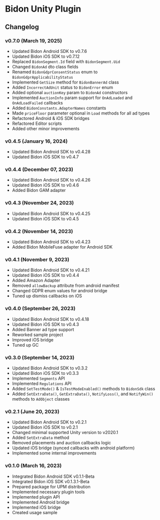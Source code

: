 # Bidon Unity Plugin

## Changelog

### v0.7.0 (March 19, 2025)

+ Updated Bidon Android SDK to v0.7.6
+ Updated Bidon iOS SDK to v0.7.12
+ Replaced `BidonSegment.Id` field with `BidonSegment.Uid`
+ Changed `BidonAd` dto class fields
+ Renamed `BidonGdprConsentStatus` enum to `BidonGdprApplicabilityStatus`
+ Implemented `GetSize` method for `BidonBannerAd` class
+ Added `IncorrectAdUnit` status to `BidonError` enum
+ Added optional `auctionKey` param to `BidonAd` constructors
+ Implemented `AuctionInfo` param support for `OnAdLoaded` and `OnAdLoadFailed` callbacks
+ Added `BidonConstants.AdapterNames` constants
+ Made `priceFloor` parameter optional in `Load` methods for all ad types
+ Refactored Android & iOS SDK bridges
+ Refactored Editor scripts
+ Added other minor improvements

### v0.4.5 (January 16, 2024)

+ Updated Bidon Android SDK to v0.4.28
+ Updated Bidon iOS SDK to v0.4.7

### v0.4.4 (December 07, 2023)

+ Updated Bidon Android SDK to v0.4.26
+ Updated Bidon iOS SDK to v0.4.6
+ Added Bidon GAM adapter

### v0.4.3 (November 24, 2023)

+ Updated Bidon Android SDK to v0.4.25
+ Updated Bidon iOS SDK to v0.4.5

### v0.4.2 (November 14, 2023)

+ Updated Bidon Android SDK to v0.4.23
+ Added Bidon MobileFuse adapter for Android SDK

### v0.4.1 (November 9, 2023)

+ Updated Bidon Android SDK to v0.4.21
+ Updated Bidon iOS SDK to v0.4.4
+ Added Amazon Adapter
+ Removed `allowBackup` attribute from android manifest
+ Changed GDPR enum values for android bridge
+ Tuned up dismiss callbacks on iOS

### v0.4.0 (September 26, 2023)

+ Updated Bidon Android SDK to v0.4.18
+ Updated Bidon iOS SDK to v0.4.3
+ Added Banner ad type support
+ Reworked sample project
+ Improved iOS bridge
+ Tuned up GC

### v0.3.0 (September 14, 2023)

+ Updated Bidon Android SDK to v0.3.2
+ Updated Bidon iOS SDK to v0.3.3
+ Implemented `Segments` API
+ Implemented `Regulations` API
+ Added `SetTestMode()` & `IsTestModeEnabled()` methods to `BidonSdk` class
+ Added `SetExtraData()`, `GetExtraData()`, `NotifyLoss()`, and `NotifyWin()` methods to `AdObject` classes

### v0.2.1 (June 20, 2023)

+ Updated Bidon Android SDK to v0.2.1
+ Updated Bidon iOS SDK to v0.2.1
+ Changed minimal supported Unity version to v2020.1
+ Added `SetExtraData` method
+ Removed placements and auction callbacks logic
+ Updated iOS bridge (synced callbacks with android platform)
+ Implemented some internal improvements

### v0.1.0 (March 16, 2023)

+ Integrated Bidon Android SDK v0.1.1-Beta
+ Integrated Bidon iOS SDK v0.1.3.1-Beta
+ Prepared package for UPM distribution
+ Implemented necessary plugin tools
+ Implemented plugin API
+ Implemented Android bridge
+ Implemented iOS bridge
+ Created usage sample
